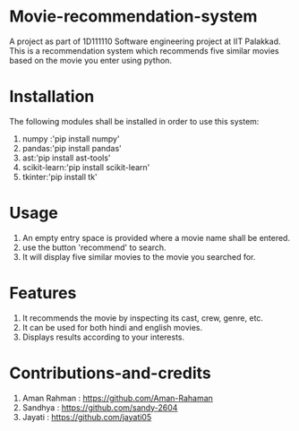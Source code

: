 # Movie-recommendation-system
A project as part of 1D111110 Software engineering project at IIT Palakkad.   
This is a recommendation system which recommends five similar movies based on the movie you enter using python.
# Installation
The following modules shall be installed in order to use this system:
1. numpy :'pip install numpy'
2. pandas:'pip install pandas'
3. ast:'pip install ast-tools'
4. scikit-learn:'pip install scikit-learn'
5. tkinter:'pip install tk'
# Usage
1. An empty entry space is provided where a movie name shall be entered.
2. use the button 'recommend' to search.
3. It will display five similar movies to the movie you searched for.
# Features
1. It recommends the movie by inspecting its cast, crew, genre, etc.
2. It can be used for both hindi and english movies.
3. Displays results according to your interests.
# Contributions-and-credits
1. Aman Rahman : https://github.com/Aman-Rahaman
2. Sandhya     : https://github.com/sandy-2604
3. Jayati      : https://github.com/jayati05
